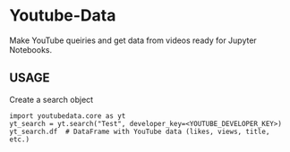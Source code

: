 # Youtube-Data

Make YouTube queiries and get data from videos ready for Jupyter Notebooks.

## USAGE

Create a search object
```
import youtubedata.core as yt
yt_search = yt.search("Test", developer_key=<YOUTUBE_DEVELOPER_KEY>)
yt_search.df  # DataFrame with YouTube data (likes, views, title, etc.)
```